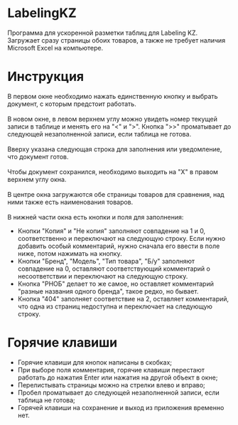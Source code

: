 # LabelingKZ
Программа для ускоренной разметки таблиц для Labeling KZ. Загружает сразу страницы обоих товаров, а также не требует наличия Microsoft Excel на компьютере.
# Инструкция
В первом окне необходимо нажать единственную кнопку и выбрать документ, с которым предстоит работать.  
<br />
В новом окне, в левом верхнем углу можно увидеть номер текущей записи в таблице и менять его на "<" и ">". Кнопка ">>" проматывает до следующей незаполненной записи, если таблица не готова.  
<br />
Вверху указана следующая строка для заполнения или уведомление, что документ готов.  
<br />
Чтобы документ сохранился, необходимо выходить на "Х" в правом верхнем углу окна.  
<br />
В центре окна загружаются обе страницы товаров для сравнения, над ними также есть наименования товаров.  
<br />
В нижней части окна есть кнопки и поля для заполнения:
- Кнопки "Копия" и "Не копия" заполняют совпадение на 1 и 0, соответственно и переключают на следующую строку. Если нужно добавить особый комментарий, нужно сначала его ввести в поле ниже, потом нажимать на кнопку.
- Кнопки "Бренд", "Модель", "Тип товара", "Б/у" заполняют совпадение на 0, оставляют соответствующий комментарий о несоответствии и переключают на следующую строку.
- Кнопка "РНОБ" делает то же самое, но оставляет комментарий "разные названия одного бренда", такое редко, но бывает.
- Кнопка "404" заполняет соответствие на 2, оставляет комментарий, что одна из страниц недоступна и переключает на следующую строку.
# Горячие клавиши
- Горячие клавиши для кнопок написаны в скобках;
- При выборе поля комментария, горячие клавиши перестают работать до нажатия Enter или нажатия на другой объект в окне;
- Перелистывать страницы можно на стрелки влево и вправо;
- Пробел проматывает до следующей незаполненной записи, если таблица не готова;
- Горячей клавиши на сохранение и выход из приложения временно нет.
